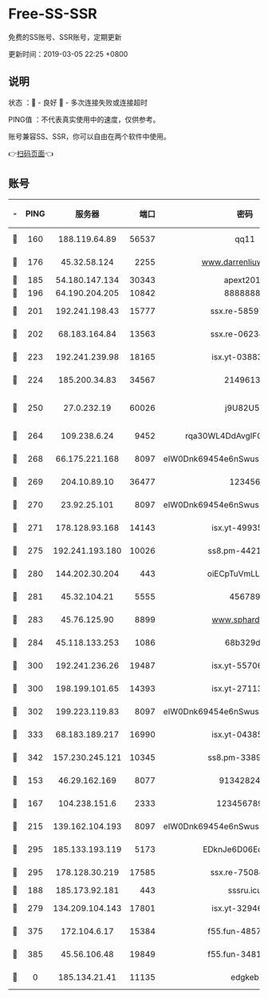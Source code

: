 # Free-SS-SSR

免费的SS账号、SSR账号，定期更新

更新时间：2019-03-05 22:25 +0800

## 说明

状态     ：🙂 - 良好 🙁 - 多次连接失败或连接超时

PING值   ：不代表真实使用中的速度，仅供参考。

账号兼容SS、SSR，你可以自由在两个软件中使用。

👉[扫码页面](https://liesauer.github.io/free-ss-ssr.github.io/)👈

## 账号

|-|PING|服务器|端口|密码|加密方式|区域|
|:----:|:----:|:-----:|-----:|:----:|:----:|:----:|
|🙂|160|188.119.64.89|56537|qq11|aes-256-cfb|RU|
|🙂|176|45.32.58.124|2255|www.darrenliuwei.com|aes-256-cfb|JP|
|🙂|185|54.180.147.134|30343|apext2019|chacha20|KR|
|🙂|196|64.190.204.205|10842|88888888|rc4-md5|US|
|🙂|201|192.241.198.43|15777|ssx.re-58597661|aes-256-cfb|US|
|🙂|202|68.183.164.84|13563|ssx.re-06234172|aes-256-cfb|US|
|🙂|223|192.241.239.98|18165|isx.yt-03883101|aes-256-cfb|US|
|🙂|224|185.200.34.83|34567|21496138|aes-256-cfb|US|
|🙂|250|27.0.232.19|60026|j9U82U53|xchacha20-ietf-poly1305|HK|
|🙂|264|109.238.6.24|9452|rqa30WL4DdAvgIFG6Fs3znzTa|aes-256-cfb|FR|
|🙂|268|66.175.221.168|8097|eIW0Dnk69454e6nSwuspv9DmS201tQ0D|aes-256-cfb|US|
|🙂|269|204.10.89.10|36477|123456|aes-256-cfb|US|
|🙂|270|23.92.25.101|8097|eIW0Dnk69454e6nSwuspv9DmS201tQ0D|aes-256-cfb|US|
|🙂|271|178.128.93.168|14143|isx.yt-49935432|aes-256-cfb|SG|
|🙂|275|192.241.193.180|10026|ss8.pm-44218245|aes-256-cfb|US|
|🙂|280|144.202.30.204|443|oiECpTuVmLLxk4Ts|aes-256-cfb|US|
|🙂|281|45.32.104.21|5555|456789|aes-256-cfb|SG|
|🙂|283|45.76.125.90|8899|www.sphard.com|aes-256-cfb|JP|
|🙂|284|45.118.133.253|1086|68b329da|aes-256-cfb|SG|
|🙂|300|192.241.236.26|19487|isx.yt-55706100|aes-256-cfb|US|
|🙂|300|198.199.101.65|14393|isx.yt-27113496|aes-256-cfb|US|
|🙂|302|199.223.119.83|8097|eIW0Dnk69454e6nSwuspv9DmS201tQ0D|aes-256-cfb|US|
|🙂|333|68.183.189.217|16990|isx.yt-04385835|aes-256-cfb|SG|
|🙂|342|157.230.245.121|10345|ss8.pm-33892732|aes-256-cfb|SG|
|🙂|153|46.29.162.169|8077|9134282479|aes-256-cfb|RU|
|🙂|167|104.238.151.6|2333|12345678900|aes-256-cfb|JP|
|🙂|215|139.162.104.193|8097|eIW0Dnk69454e6nSwuspv9DmS201tQ0D|aes-256-cfb|JP|
|🙂|295|185.133.193.119|5173|EDknJe6D06EoWDaw|aes-256-cfb|US|
|🙂|295|178.128.30.219|17585|ssx.re-75084911|aes-256-cfb|SG|
|🙁|188|185.173.92.181|443|sssru.icu|rc4-md5|RU|
|🙁|279|134.209.104.143|17801|isx.yt-32946841|aes-256-cfb|SG|
|🙁|375|172.104.6.17|15384|f55.fun-48571850|aes-256-cfb|US|
|🙁|385|45.56.106.48|19849|f55.fun-34811543|aes-256-cfb|US|
|🙁|0|185.134.21.41|11135|edgkeb|aes-256-cfb|GB|
